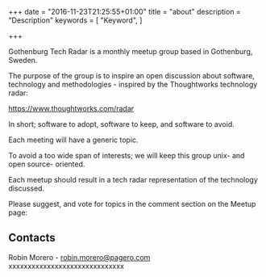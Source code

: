 +++
date = "2016-11-23T21:25:55+01:00"
title = "about"
description = "Description"
keywords = [
  "Keyword",
]

+++

Gothenburg Tech Radar is a monthly meetup group based in Gothenburg, Sweden.

The purpose of the group is to inspire an open discussion about software, technology and methodologies - inspired by the Thoughtworks technology radar:

https://www.thoughtworks.com/radar

In short; software to adopt, software to keep, and software to avoid. 
 
Each meeting will have a generic topic.


To avoid a too wide span of interests; we will keep this group unix- and open source- oriented. 

Each meetup should result in a tech radar representation of the technology discussed.

Please suggest, and vote for topics in the comment section on the Meetup page:

<LINK>


## Contacts
Robin Morero - robin.morero@pagero.com
xxxxxxxxxxxxxxxxxxxxxxxxxxxxxx


